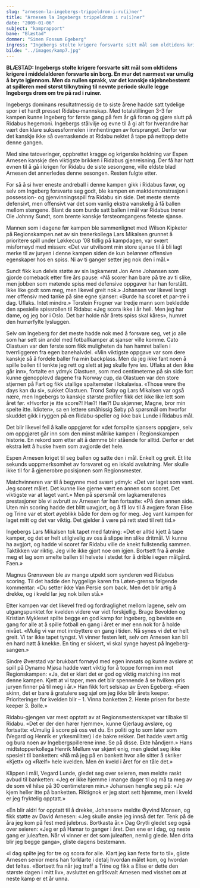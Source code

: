 ```yaml
---
slug: "arnesen-la-ingebergs-trippeldrom-i-ru(i)ner"
title: "Arnesen la Ingebergs trippeldrøm i ru(i)ner"
date: "2009-01-06"
subject: "kamprapport"
bane: "Blæstad"
dommer: "Simen Fossum Egeberg"
ingress: "Ingebergs stolte krigere forsvarte sitt mål som oldtidens krigere i middelalderen forsvarte sin borg. En mur det nærmest var umulig å bryte igjennom. Men da nullen sprakk, var det kanskje skjebnebestemt at spilleren med størst tilknytning til nevnte periode skulle legge Ingebergs drøm om tre på rad i ruiner."
bilde: "../images/kamp7.jpg"
---
```


**BLÆSTAD: Ingebergs stolte krigere forsvarte sitt mål som oldtidens krigere i middelalderen forsvarte sin borg. En mur det nærmest var umulig å bryte igjennom. Men da nullen sprakk, var det kanskje skjebnebestemt at spilleren med størst tilknytning til nevnte periode skulle legge Ingebergs drøm om tre på rad i ruiner.**

Ingebergs dominans resultatmessig de to siste årene hadde satt tydelige spor i et hardt presset Ridabu-mannskap. Med totalstillingen 3-3 før kampen kunne Ingeberg for første gang på fem år gå foran og gjøre slutt på Ridabus hegemoni. Ingebergs stålvilje og evne til å gi alt for hverandre har vært den klare suksessformelen i innhentingen av forspranget. Derfor var det kanskje ikke så overraskende at Ridabu nektet å tape på nettopp dette denne gangen.

Med sine tatoveringer, oppbrettet kragge og krigerske holdning var Espen Arnesen kanskje den viktigste brikken i Ridabus gjenreisning. Der få har hatt evnen til å gå i krigen for Ridabu de siste sesongene, ville eldste blad Arnesen det annerledes denne sesongen. Resten fulgte etter.

For så å si hver eneste andreball i denne kampen gikk i Ridabus favør, og selv om Ingeberg forsvarte seg godt, ble kampen en maktdemonstrasjon i possession- og gjenvinningsspill fra Ridabu sin side. Det meste stemte defensivt, men offensivt var det som vanlig ekstra vanskelig å få ballen mellom stengene. Blant de som burde satt ballen i mål var Ridabus trener Ole Johnny Sundt, som brente kanskje førsteomgangens feteste sjanse.

Mannen som i dagene før kampen ble sammenlignet med Wilson Kipketer på Regionskampen.net av sin trenerkollega Lars Mikalsen grunnet å prioritere spill under Løkkecup ’08 tidlig på kampdagen, var svært misfornøyd med missen: «Det var utvilsomt min store sjanse til å bli lagt merke til av juryen i denne kampen siden de kun belønner offensive egenskaper hos en spiss. Ni av ti ganger setter jeg nok den i mål.»

Sundt fikk kun delvis støtte av sin lagkamerat Jon Arne Johansen som gjorde comeback etter fire års pause: «Nå scorer han bare på tre av ti slike, men jobben som møtende spiss med defensive oppgaver har han forstått. Ikke like godt som meg, men likevel greit nok.» Johansen var likevel langt mer offensiv med tanke på sine egne sjanser: «Burde ha scoret et par-tre i dag. Uflaks. Intet mindre.» Torstein Frogner var tredje mann som bekledde den spesielle spissrollen til Ridabu: «Jeg scora ikke i år hell. Men jeg har dame, og jeg bor i Oslo. Det bør holde når årets spiss skal kåres», humret den humørfylte lysluggen.

Selv om Ingeberg for det meste hadde nok med å forsvare seg, vet jo alle som har sett sin andel med fotballkamper at sjanser ville komme. Cato Olastuen var den første som fikk muligheten da han hamret ballen i tverrliggeren fra egen banehalvdel. «Min viktigste oppgave var som dere kanskje så å fordele baller fra min backplass. Men da jeg ikke fant noen å spille ballen til tenkte jeg rett og slett at jeg skulle fyre løs. Uflaks at den ikke går inn», fortalte en ydmyk Olastuen, som med centimeterne på sin side fort kunne gjenopplevd dagene fra Norway cup, da Olastuen var den store stjernen på Fart og fikk utallige spaltemeter i lokalavisa. «Those were the days kan du si», sukket Olastuen. 
Trond Søby og Lars Mikalsen var også nære, men Ingebergs to kanskje største profiler fikk det ikke like lett som året før. «Hvorfor je itte score?! Hæ?! Hæ?! Du skjønner, Magne, bror min spelte itte. Idioten», sa en lettere småhissig Søby på spørsmål om hvorfor skuddet gikk i ryggen på en Ridabu-speller og ikke bak Lunde i Ridabus mål.

Det blir likevel feil å kalle oppgjøret for «det forspilte sjansers oppgjør», selv om oppgjøret går inn som den minst målrike kampen i Regionskampen historie. En rekord som etter alt å dømme blir stående for alltid. Derfor er det ekstra lett å huske hvem som avgjorde det hele.

Espen Arnesen kriget til seg ballen og satte den i mål. Enkelt og greit. Et lite sekunds uoppmerksomhet av forsvaret og en iskald avslutning. Mer skulle ikke til for å gjenerobre posisjonen som Regionsmester.

Matchvinneren var til å begynne med svært ydmyk: «Det var laget som vant. Jeg scoret målet. Det kunne like gjerne vært en annen som scoret. Det viktigste var at laget vant.» 
Men på spørsmål om lagkameratenes prestasjoner ble vi avbrutt av Arnesen før han fortsatte: «På den annen side. Uten min scoring hadde det blitt uavgjort, og å få lov til å avgjøre foran Elise og Trine var et stort øyeblikk både for dem og for meg. Jeg vant kampen for laget mitt og det var viktig. Det gjelder å være på rett sted til rett tid.»

Ingebergs Lars Mikalsen tok tapet med fatning: «Det er alltid kjett å tape kamper, og det er helt utilgivelig av oss å slippe inn slike dritmål. Vi kunne ha avgjort, og hadde vi scoret før Ridabu ville de knekt fullstendig sammen. Taktikken var riktig. Jeg ville ikke gjort noe om igjen. Bortsett fra å ønske meg et lag som smelte ballen til helvete i stedet for å drible i egen målgård. Faen.»

Magnus Grønsveen ble av mange utpekt som synderen ved Ridabus scoring. Til det hadde den hyggelige karen fra Løten-grensa følgende kommentar: «Du setter ikke Van Persie som back. Men det blir artig å drekke, og i kveld lar jeg nok bilen stå.»

Etter kampen var det likevel fred og fordraglighet mellom lagene, selv om utgangspunktet for kvelden videre var vidt forskjellig. Brage Bevolden og Kristian Mykleset spilte begge en god kamp for Ingeberg, og beviste en gang for alle at å spille fotball en gang i året er mer enn nok for å holde nivået. «Mulig vi var mot innbyttere en gang i tiden. Nå synes vi det er helt greit. Vi tar ikke tapet tyngst. Vi vinner festen lett, selv om Arnesen kan bli en hard nøtt å knekke. En ting er sikkert, vi skal synge høyest på Ingeberg-sangen.»

Sindre Øverstad var brukbart fornøyd med egen innsats og kunne avsløre at spill på Dynamo Mjøsa hadde vært viktig for å toppe formen inn mot Regionskampen: «Ja, det er klart det er god og viktig matching inn mot denne kampen. Kjett at vi taper, men det blir spennende å se hvilken pris juryen finner på til meg i år.» Han fikk fort selskap av Even Egeberg: «Faen skinn, det er bare å gratulere seg sjøl om jeg ikke blir årets keeper. Prioriteringer for kvelden blir – 1. Vinna banketten 2. Hente prisen for beste keeper 3. Bolle.»

Ridabu-gjengen var mest opptatt av at Regionsmesterskapet var tilbake til Ridabu. «Det er der den hører hjemme», kunne Gjerlaug avsløre, og fortsatte: «Umulig å score på oss vet du. En politi og to som later som (Vegard og Henrik er yrkesmilitær) i de bakre rekker. Det hadde vært artig og bura noen av Ingebergspillerene inne. Se på disse. Ekte håndjern.» Hans midtstopperkollega Henrik Mellum var skjønt enig, men gledet seg ikke spesielt til banketten: «Nå må jeg på en bankett hvor alle sitter å skriker «Kjett» og «Rælf» hele kvelden. Men én kveld i året for en tåle det.»

Klippen i mål, Vegard Lunde, gledet seg over seieren, men meldte raskt avbud til banketten: «Jeg er ikke hjemme i mange dager til og må ta meg av de som vil hilse på 30 centimeteren min.» Johansen hengte seg på: «Je kjem heller itte på banketten. Riktignok er jeg stort sett hjemme, men i kveld er jeg fryktelig opptatt.»

«En blir aldri for opptatt til å drekke, Johansen» meldte Øyvind Monsen, og fikk støtte av David Arnesen: «Jeg skulle ønske jeg innså det før. Tenk på de åra jeg kom på fest med julebrus. Bortkasta år.» Dag Grytli gledet seg også over seieren: «Jeg er på Hamar to ganger i året. Den ene er i dag, og neste gang er juleaften. Når vi vinner er det som juleaften, nemlig glede. Men drita blir jeg begge ganga», gliste dagens bestemann.

«I dag spilte jeg for tre og scora for alle. Klart jeg kan feste for to til», gliste Arnesen senior mens han forklarte i detalj hvordan målet kom, og hvordan det føltes. «Bortsett fra når jeg traff a Trine og fikk a Elise er dette den største dagen i mitt liv», avsluttet en gråtkvalt Arnesen med visshet om at neste kamp er et år unna.
